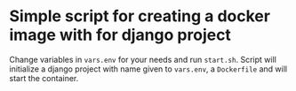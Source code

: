 # Simple script for creating a docker image with for django project
Change variables in `vars.env` for your needs and run `start.sh`. 
Script will initialize a django project with name given to `vars.env`, a `Dockerfile` and will start the container.
